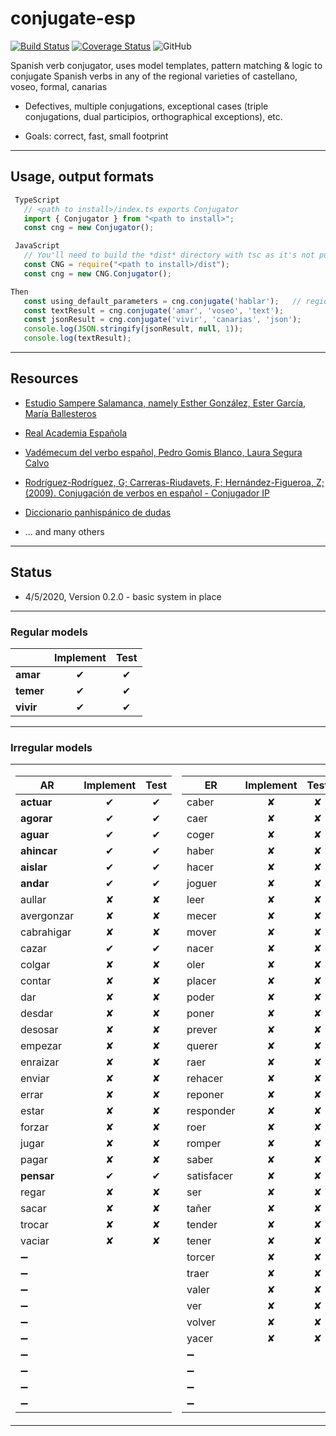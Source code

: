 # conjugate-esp

[![Build Status](https://travis-ci.org/jirimracek/conjugate-esp.svg?branch=master)](https://travis-ci.org/jirimracek/conjugate-esp)
[![Coverage Status](https://coveralls.io/repos/github/jirimracek/conjugate-esp/badge.svg?branch=master)](https://coveralls.io/github/jirimracek/conjugate-esp?branch=master)
![GitHub](https://img.shields.io/github/license/jirimracek/conjugate-esp)

Spanish verb conjugator, uses model templates, pattern matching & logic to conjugate Spanish verbs in any of the regional varieties of castellano, voseo, formal, canarias

- Defectives, multiple conjugations, exceptional cases (triple conjugations, dual participios, orthographical exceptions), etc.

- Goals: correct, fast, small footprint

____

## Usage, output formats

```typescript
 TypeScript
   // <path to install>/index.ts exports Conjugator
   import { Conjugator } from "<path to install>";
   const cng = new Conjugator();
```

```javascript
 JavaScript
   // You'll need to build the *dist* directory with tsc as it's not pushed to the repository
   const CNG = require("<path to install>/dist");
   const cng = new CNG.Conjugator();
```

```typescript
Then
   const using_default_parameters = cng.conjugate('hablar');   // region: castellano, output format: json
   const textResult = cng.conjugate('amar', 'voseo', 'text');
   const jsonResult = cng.conjugate('vivir', 'canarias', 'json');
   console.log(JSON.stringify(jsonResult, null, 1));
   console.log(textResult);
```

____

## Resources

- [Estudio Sampere Salamanca, namely Esther González, Ester García, María Ballesteros](http://www.sampere.com/learn-spanish/spanish-courses-salamanca.html "Sampere Salamanca")

- [Real Academia Española](https://www.rae.es "RAE")

- [Vadémecum del verbo español, Pedro Gomis Blanco, Laura Segura Calvo](https://www.amazon.es/Vad%C3%A9mecum-verbo-espa%C3%B1ol-Pedro-Blanco/dp/8497783875 "Amazon.es")

- [Rodríguez-Rodríguez, G; Carreras-Riudavets, F; Hernández-Figueroa, Z; (2009). Conjugación de verbos en español - Conjugador IP](https://tulengua.es "Conjugador TIP")

- [Diccionario panhispánico de dudas](https://www.casadellibro.com/libro-diccionario-panhispanico-de-dudas-2-ed/9788429406238/1051481 "Casa del libro" )

- ... and many others

____

## Status

- 4/5/2020, Version 0.2.0 - basic system in place

____

### Regular models

|               | Implement   |   Test    |
| ------------- |:-----------:|:---------:|
| **amar**      |  &#x2714;   |  &#x2714; |
| **temer**     |  &#x2714;   |  &#x2714; |
| **vivir**     |  &#x2714;   |  &#x2714; |

____

### Irregular models

<table>
<tr><td>

| AR            | Implement   | Test      |
|---------------|:-----------:|:---------:|
| **actuar**    |  &#x2714;   |  &#x2714; |
| **agorar**    |  &#x2714;   |  &#x2714; |
| **aguar**     |  &#x2714;   |  &#x2714; |
| **ahincar**   |  &#x2714;   |  &#x2714; |
| **aislar**    |  &#x2714;   |  &#x2714; |
| **andar**     |  &#x2714;   |  &#x2714; |
| aullar        |  &#x2718;   |  &#x2718; |
| avergonzar    |  &#x2718;   |  &#x2718; |
| cabrahigar    |  &#x2718;   |  &#x2718; |
| cazar         |  &#x2714;   |  &#x2714; |
| colgar        |  &#x2718;   |  &#x2718; |
| contar        |  &#x2718;   |  &#x2718; |
| dar           |  &#x2718;   |  &#x2718; |
| desdar        |  &#x2718;   |  &#x2718; |
| desosar       |  &#x2718;   |  &#x2718; |
| empezar       |  &#x2718;   |  &#x2718; |
| enraizar      |  &#x2718;   |  &#x2718; |
| enviar        |  &#x2718;   |  &#x2718; |
| errar         |  &#x2718;   |  &#x2718; |
| estar         |  &#x2718;   |  &#x2718; |
| forzar        |  &#x2718;   |  &#x2718; |
| jugar         |  &#x2718;   |  &#x2718; |
| pagar         |  &#x2718;   |  &#x2718; |
| **pensar**    |  &#x2714;   |  &#x2714; |
| regar         |  &#x2718;   |  &#x2718; |
| sacar         |  &#x2718;   |  &#x2718; |
| trocar        |  &#x2718;   |  &#x2718; |
| vaciar        |  &#x2718;   |  &#x2718; |
|&#x2796;|||
|&#x2796;|||
|&#x2796;|||
|&#x2796;|||
|&#x2796;|||
|&#x2796;|||
|&#x2796;|||
|&#x2796;|||
|&#x2796;|||
|&#x2796;|||

</td><td>

|ER             | Implement   | Test      |
|---------------|:-----------:|:---------:|
| caber         |  &#x2718;   |  &#x2718; |
| caer          |  &#x2718;   |  &#x2718; |
| coger         |  &#x2718;   |  &#x2718; |
| haber         |  &#x2718;   |  &#x2718; |
| hacer         |  &#x2718;   |  &#x2718; |
| joguer        |  &#x2718;   |  &#x2718; |
| leer          |  &#x2718;   |  &#x2718; |
| mecer         |  &#x2718;   |  &#x2718; |
| mover         |  &#x2718;   |  &#x2718; |
| nacer         |  &#x2718;   |  &#x2718; |
| oler          |  &#x2718;   |  &#x2718; |
| placer        |  &#x2718;   |  &#x2718; |
| poder         |  &#x2718;   |  &#x2718; |
| poner         |  &#x2718;   |  &#x2718; |
| prever        |  &#x2718;   |  &#x2718; |
| querer        |  &#x2718;   |  &#x2718; |
| raer          |  &#x2718;   |  &#x2718; |
| rehacer       |  &#x2718;   |  &#x2718; |
| reponer       |  &#x2718;   |  &#x2718; |
| responder     |  &#x2718;   |  &#x2718; |
| roer          |  &#x2718;   |  &#x2718; |
| romper        |  &#x2718;   |  &#x2718; |
| saber         |  &#x2718;   |  &#x2718; |
| satisfacer    |  &#x2718;   |  &#x2718; |
| ser           |  &#x2718;   |  &#x2718; |
| tañer         |  &#x2718;   |  &#x2718; |
| tender        |  &#x2718;   |  &#x2718; |
| tener         |  &#x2718;   |  &#x2718; |
| torcer        |  &#x2718;   |  &#x2718; |
| traer         |  &#x2718;   |  &#x2718; |
| valer         |  &#x2718;   |  &#x2718; |
| ver           |  &#x2718;   |  &#x2718; |
| volver        |  &#x2718;   |  &#x2718; |
| yacer         |  &#x2718;   |  &#x2718; |
|&#x2796;|||
|&#x2796;|||
|&#x2796;|||
|&#x2796;|||

</td><td>

|IR             | Implement   | Test      |
|-------------- |:-----------:|:---------:|
| **abrir**     |  &#x2714;   |  &#x2714; |
| **adquirir**  |  &#x2714;   |  &#x2714; |
| **argüir**    |  &#x2714;   |  &#x2714; |
| asir          |  &#x2718;   |  &#x2718; |
| bendecir      |  &#x2718;   |  &#x2718; |
| ceñir         |  &#x2718;   |  &#x2718; |
| colegir       |  &#x2718;   |  &#x2718; |
| conducir      |  &#x2718;   |  &#x2718; |
| contraír      |  &#x2718;   |  &#x2718; |
| decir         |  &#x2718;   |  &#x2718; |
| delinquir     |  &#x2718;   |  &#x2718; |
| discernir     |  &#x2718;   |  &#x2718; |
| distinguir    |  &#x2718;   |  &#x2718; |
| dormir        |  &#x2718;   |  &#x2718; |
| embaír        |  &#x2718;   |  &#x2718; |
| erguir        |  &#x2718;   |  &#x2718; |
| escribir      |  &#x2718;   |  &#x2718; |
| huir          |  &#x2718;   |  &#x2718; |
| imprimir      |  &#x2718;   |  &#x2718; |
| ir            |  &#x2718;   |  &#x2718; |
| lucir         |  &#x2718;   |  &#x2718; |
| oír           |  &#x2718;   |  &#x2718; |
| plañir        |  &#x2718;   |  &#x2718; |
| podrir        |  &#x2718;   |  &#x2718; |
| predecir      |  &#x2718;   |  &#x2718; |
| prohibir      |  &#x2718;   |  &#x2718; |
| pudrir        |  &#x2718;   |  &#x2718; |
| rehenchir     |  &#x2718;   |  &#x2718; |
| rehuir        |  &#x2718;   |  &#x2718; |
| reír          |  &#x2718;   |  &#x2718; |
| reunir        |  &#x2718;   |  &#x2718; |
| salir         |  &#x2718;   |  &#x2718; |
| seguir        |  &#x2718;   |  &#x2718; |
| sentir        |  &#x2718;   |  &#x2718; |
| servir        |  &#x2718;   |  &#x2718; |
| surgir        |  &#x2718;   |  &#x2718; |
| venir         |  &#x2718;   |  &#x2718; |
| zurcir        |  &#x2718;   |  &#x2718; |

</td></tr> </table>
